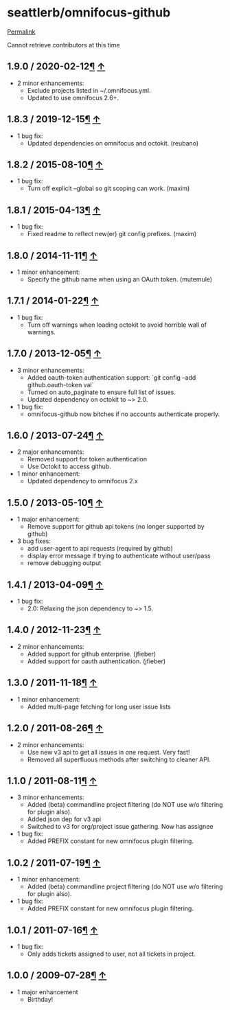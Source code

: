 # seattlerb/omnifocus-github

[Permalink](https://github.com/seattlerb/omnifocus-github/blob/de16274040012e4fdd0f7b0c6495a15d55ac0d28/History.rdoc)

Cannot retrieve contributors at this time

## 1.9.0 / 2020-02-12[¶](seattlerb-omnifocus-github-1.md#label-1.9.0+-2F+2020-02-12) [↑](seattlerb-omnifocus-github-1.md#top) <a id="user-content-label-1.9.0+-2f+2020-02-12"></a>

* 2 minor enhancements:
  * Exclude projects listed in ~/.omnifocus.yml.
  * Updated to use omnifocus 2.6+.

## 1.8.3 / 2019-12-15[¶](seattlerb-omnifocus-github-1.md#label-1.8.3+-2F+2019-12-15) [↑](seattlerb-omnifocus-github-1.md#top) <a id="user-content-label-1.8.3+-2f+2019-12-15"></a>

* 1 bug fix:
  * Updated dependencies on omnifocus and octokit. \(reubano\)

## 1.8.2 / 2015-08-10[¶](seattlerb-omnifocus-github-1.md#label-1.8.2+-2F+2015-08-10) [↑](seattlerb-omnifocus-github-1.md#top) <a id="user-content-label-1.8.2+-2f+2015-08-10"></a>

* 1 bug fix:
  * Turn off explicit –global so git scoping can work. \(maxim\)

## 1.8.1 / 2015-04-13[¶](seattlerb-omnifocus-github-1.md#label-1.8.1+-2F+2015-04-13) [↑](seattlerb-omnifocus-github-1.md#top) <a id="user-content-label-1.8.1+-2f+2015-04-13"></a>

* 1 bug fix:
  * Fixed readme to reflect new\(er\) git config prefixes. \(maxim\)

## 1.8.0 / 2014-11-11[¶](seattlerb-omnifocus-github-1.md#label-1.8.0+-2F+2014-11-11) [↑](seattlerb-omnifocus-github-1.md#top) <a id="user-content-label-1.8.0+-2f+2014-11-11"></a>

* 1 minor enhancement:
  * Specify the github name when using an OAuth token. \(mutemule\)

## 1.7.1 / 2014-01-22[¶](seattlerb-omnifocus-github-1.md#label-1.7.1+-2F+2014-01-22) [↑](seattlerb-omnifocus-github-1.md#top) <a id="user-content-label-1.7.1+-2f+2014-01-22"></a>

* 1 bug fix:
  * Turn off warnings when loading octokit to avoid horrible wall of warnings.

## 1.7.0 / 2013-12-05[¶](seattlerb-omnifocus-github-1.md#label-1.7.0+-2F+2013-12-05) [↑](seattlerb-omnifocus-github-1.md#top) <a id="user-content-label-1.7.0+-2f+2013-12-05"></a>

* 3 minor enhancements:
  * Added oauth-token authentication support: \`git config –add github.oauth-token val\`
  * Turned on auto\_paginate to ensure full list of issues.
  * Updated dependency on octokit to ~&gt; 2.0.
* 1 bug fix:
  * omnifocus-github now bitches if no accounts authenticate properly.

## 1.6.0 / 2013-07-24[¶](seattlerb-omnifocus-github-1.md#label-1.6.0+-2F+2013-07-24) [↑](seattlerb-omnifocus-github-1.md#top) <a id="user-content-label-1.6.0+-2f+2013-07-24"></a>

* 2 major enhancements:
  * Removed support for token authentication
  * Use Octokit to access github.
* 1 minor enhancement:
  * Updated dependency to omnifocus 2.x

## 1.5.0 / 2013-05-10[¶](seattlerb-omnifocus-github-1.md#label-1.5.0+-2F+2013-05-10) [↑](seattlerb-omnifocus-github-1.md#top) <a id="user-content-label-1.5.0+-2f+2013-05-10"></a>

* 1 major enhancement:
  * Remove support for github api tokens \(no longer supported by github\)
* 3 bug fixes:
  * add user-agent to api requests \(required by github\)
  * display error message if trying to authenticate without user/pass
  * remove debugging output

## 1.4.1 / 2013-04-09[¶](seattlerb-omnifocus-github-1.md#label-1.4.1+-2F+2013-04-09) [↑](seattlerb-omnifocus-github-1.md#top) <a id="user-content-label-1.4.1+-2f+2013-04-09"></a>

* 1 bug fix:
  * 2.0: Relaxing the json dependency to ~&gt; 1.5.

## 1.4.0 / 2012-11-23[¶](seattlerb-omnifocus-github-1.md#label-1.4.0+-2F+2012-11-23) [↑](seattlerb-omnifocus-github-1.md#top) <a id="user-content-label-1.4.0+-2f+2012-11-23"></a>

* 2 minor enhancements:
  * Added support for github enterprise. \(jfieber\)
  * Added support for oauth authentication. \(jfieber\)

## 1.3.0 / 2011-11-18[¶](seattlerb-omnifocus-github-1.md#label-1.3.0+-2F+2011-11-18) [↑](seattlerb-omnifocus-github-1.md#top) <a id="user-content-label-1.3.0+-2f+2011-11-18"></a>

* 1 minor enhancement:
  * Added multi-page fetching for long user issue lists

## 1.2.0 / 2011-08-26[¶](seattlerb-omnifocus-github-1.md#label-1.2.0+-2F+2011-08-26) [↑](seattlerb-omnifocus-github-1.md#top) <a id="user-content-label-1.2.0+-2f+2011-08-26"></a>

* 2 minor enhancements:
  * Use new v3 api to get all issues in one request. Very fast!
  * Removed all superfluous methods after switching to cleaner API.

## 1.1.0 / 2011-08-11[¶](seattlerb-omnifocus-github-1.md#label-1.1.0+-2F+2011-08-11) [↑](seattlerb-omnifocus-github-1.md#top) <a id="user-content-label-1.1.0+-2f+2011-08-11"></a>

* 3 minor enhancements:
  * Added \(beta\) commandline project filtering \(do NOT use w/o filtering for plugin also\).
  * Added json dep for v3 api
  * Switched to v3 for org/project issue gathering. Now has assignee
* 1 bug fix:
  * Added PREFIX constant for new omnifocus plugin filtering.

## 1.0.2 / 2011-07-19[¶](seattlerb-omnifocus-github-1.md#label-1.0.2+-2F+2011-07-19) [↑](seattlerb-omnifocus-github-1.md#top) <a id="user-content-label-1.0.2+-2f+2011-07-19"></a>

* 1 minor enhancement:
  * Added \(beta\) commandline project filtering \(do NOT use w/o filtering for plugin also\).
* 1 bug fix:
  * Added PREFIX constant for new omnifocus plugin filtering.

## 1.0.1 / 2011-07-16[¶](seattlerb-omnifocus-github-1.md#label-1.0.1+-2F+2011-07-16) [↑](seattlerb-omnifocus-github-1.md#top) <a id="user-content-label-1.0.1+-2f+2011-07-16"></a>

* 1 bug fix:
  * Only adds tickets assigned to user, not all tickets in project.

## 1.0.0 / 2009-07-28[¶](seattlerb-omnifocus-github-1.md#label-1.0.0+-2F+2009-07-28) [↑](seattlerb-omnifocus-github-1.md#top) <a id="user-content-label-1.0.0+-2f+2009-07-28"></a>

* 1 major enhancement
  * Birthday!

